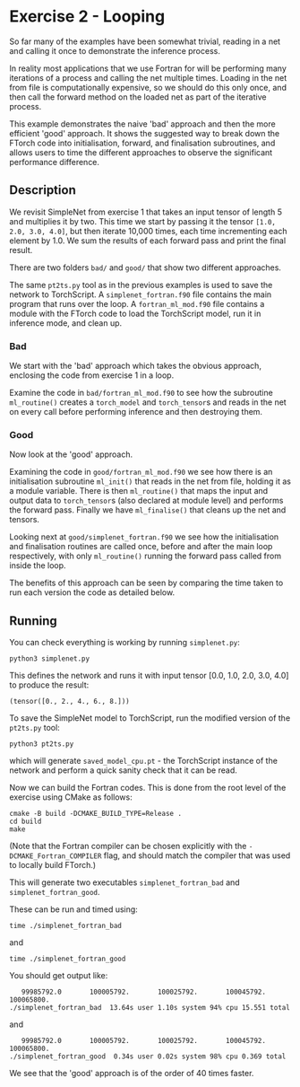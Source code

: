 # Exercise 2 - Looping

So far many of the examples have been somewhat trivial, reading in a net and
calling it once to demonstrate the inference process.

In reality most applications that we use Fortran for will be performing many
iterations of a process and calling the net multiple times.
Loading in the net from file is computationally expensive, so we should do this
only once, and then call the forward method on the loaded net as part of the
iterative process.

This example demonstrates the naive 'bad' approach and then the more efficient
'good' approach.
It shows the suggested way to break down the FTorch code into initialisation,
forward, and finalisation subroutines, and allows users to time the different
approaches to observe the significant performance difference.

## Description

We revisit SimpleNet from exercise 1 that takes an input tensor of length 5 and
multiplies it by two.
This time we start by passing it the tensor `[1.0, 2.0, 3.0, 4.0]`, but then
iterate 10,000 times, each time incrementing each element by 1.0.
We sum the results of each forward pass and print the final result.

There are two folders `bad/` and `good/` that show two different approaches.

The same `pt2ts.py` tool as in the previous examples is used to save the
network to TorchScript.
A `simplenet_fortran.f90` file contains the main program that runs over the
loop.
A `fortran_ml_mod.f90` file contains a module with the FTorch code to load the
TorchScript model, run it in inference mode, and clean up.

### Bad

We start with the 'bad' approach which takes the obvious approach, enclosing the
code from exercise 1 in a loop.

Examine the code in `bad/fortran_ml_mod.f90` to see how the subroutine
`ml_routine()` creates a `torch_model` and `torch_tensor`s and reads in the net
on every call before performing inference and then destroying them.

### Good

Now look at the 'good' approach.

Examining the code in `good/fortran_ml_mod.f90` we see how there is an
initialisation subroutine `ml_init()` that reads in the net from file, holding
it as a module variable.
There is then `ml_routine()` that maps the input and output data to
`torch_tensor`s (also declared at module level) and performs the forward pass.
Finally we have `ml_finalise()` that cleans up the net and tensors.

Looking next at `good/simplenet_fortran.f90` we see how the initialisation and
finalisation routines are called once, before and after the main loop
respectively, with only `ml_routine()` running the forward pass called from
inside the loop.

The benefits of this approach can be seen by comparing the time taken to run
each version the code as detailed below.

## Running

You can check everything is working by running `simplenet.py`:
```
python3 simplenet.py
```
This defines the network and runs it with input tensor [0.0, 1.0, 2.0, 3.0, 4.0]
to produce the result:
```
(tensor([0., 2., 4., 6., 8.]))
```

To save the SimpleNet model to TorchScript, run the modified version of the
`pt2ts.py` tool:
```
python3 pt2ts.py
```
which will generate `saved_model_cpu.pt` - the TorchScript instance of
the network and perform a quick sanity check that it can be read.

Now we can build the Fortran codes.
This is done from the root level of the exercise using CMake as follows:
```
cmake -B build -DCMAKE_BUILD_TYPE=Release .
cd build
make
```

(Note that the Fortran compiler can be chosen explicitly with the
`-DCMAKE_Fortran_COMPILER` flag, and should match the compiler that was used to
locally build FTorch.)

This will generate two executables `simplenet_fortran_bad` and
`simplenet_fortran_good`.

These can be run and timed using:
```
time ./simplenet_fortran_bad
```
and 
```
time ./simplenet_fortran_good
```

You should get output like:
```
   99985792.0       100005792.       100025792.       100045792.       100065800.
./simplenet_fortran_bad  13.64s user 1.10s system 94% cpu 15.551 total
```
and
```
   99985792.0       100005792.       100025792.       100045792.       100065800.
./simplenet_fortran_good  0.34s user 0.02s system 98% cpu 0.369 total
```

We see that the 'good' approach is of the order of 40 times faster.
